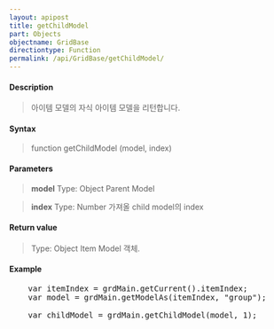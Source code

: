```yaml
---
layout: apipost
title: getChildModel
part: Objects
objectname: GridBase
directiontype: Function
permalink: /api/GridBase/getChildModel/
---
```



#### Description

> 아이템 모델의 자식 아이템 모델을 리턴합니다.

#### Syntax

> function getChildModel (model, index)

#### Parameters

> **model**
> Type: Object
> Parent Model

> **index**
> Type: Number
> 가져올 child model의 index


#### Return value

> Type: Object
> Item Model 객체.


#### Example

<pre class="prettyprint">
	var itemIndex = grdMain.getCurrent().itemIndex;
	var model = grdMain.getModelAs(itemIndex, "group");
	
	var childModel = grdMain.getChildModel(model, 1);
</pre>

